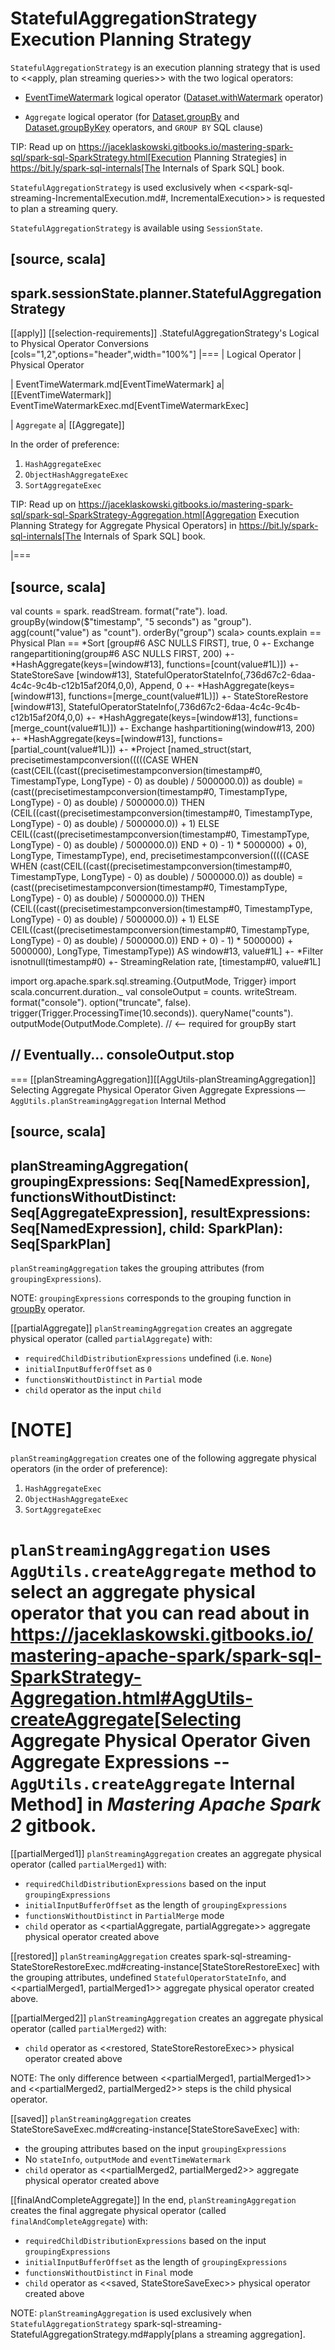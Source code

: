 # StatefulAggregationStrategy Execution Planning Strategy

`StatefulAggregationStrategy` is an execution planning strategy that is used to <<apply, plan streaming queries>> with the two logical operators:

* [EventTimeWatermark](EventTimeWatermark.md) logical operator ([Dataset.withWatermark](operators/withWatermark.md) operator)

* `Aggregate` logical operator (for [Dataset.groupBy](operators/groupBy.md) and [Dataset.groupByKey](operators/groupByKey.md) operators, and `GROUP BY` SQL clause)

TIP: Read up on https://jaceklaskowski.gitbooks.io/mastering-spark-sql/spark-sql-SparkStrategy.html[Execution Planning Strategies] in https://bit.ly/spark-sql-internals[The Internals of Spark SQL] book.

`StatefulAggregationStrategy` is used exclusively when <<spark-sql-streaming-IncrementalExecution.md#, IncrementalExecution>> is requested to plan a streaming query.

`StatefulAggregationStrategy` is available using `SessionState`.

[source, scala]
----
spark.sessionState.planner.StatefulAggregationStrategy
----

[[apply]]
[[selection-requirements]]
.StatefulAggregationStrategy's Logical to Physical Operator Conversions
[cols="1,2",options="header",width="100%"]
|===
| Logical Operator
| Physical Operator

| EventTimeWatermark.md[EventTimeWatermark]
a| [[EventTimeWatermark]] EventTimeWatermarkExec.md[EventTimeWatermarkExec]

| `Aggregate`
a| [[Aggregate]]

In the order of preference:

1. `HashAggregateExec`
1. `ObjectHashAggregateExec`
1. `SortAggregateExec`

TIP: Read up on https://jaceklaskowski.gitbooks.io/mastering-spark-sql/spark-sql-SparkStrategy-Aggregation.html[Aggregation Execution Planning Strategy for Aggregate Physical Operators] in https://bit.ly/spark-sql-internals[The Internals of Spark SQL] book.

|===

[source, scala]
----
val counts = spark.
  readStream.
  format("rate").
  load.
  groupBy(window($"timestamp", "5 seconds") as "group").
  agg(count("value") as "count").
  orderBy("group")
scala> counts.explain
== Physical Plan ==
*Sort [group#6 ASC NULLS FIRST], true, 0
+- Exchange rangepartitioning(group#6 ASC NULLS FIRST, 200)
   +- *HashAggregate(keys=[window#13], functions=[count(value#1L)])
      +- StateStoreSave [window#13], StatefulOperatorStateInfo(<unknown>,736d67c2-6daa-4c4c-9c4b-c12b15af20f4,0,0), Append, 0
         +- *HashAggregate(keys=[window#13], functions=[merge_count(value#1L)])
            +- StateStoreRestore [window#13], StatefulOperatorStateInfo(<unknown>,736d67c2-6daa-4c4c-9c4b-c12b15af20f4,0,0)
               +- *HashAggregate(keys=[window#13], functions=[merge_count(value#1L)])
                  +- Exchange hashpartitioning(window#13, 200)
                     +- *HashAggregate(keys=[window#13], functions=[partial_count(value#1L)])
                        +- *Project [named_struct(start, precisetimestampconversion(((((CASE WHEN (cast(CEIL((cast((precisetimestampconversion(timestamp#0, TimestampType, LongType) - 0) as double) / 5000000.0)) as double) = (cast((precisetimestampconversion(timestamp#0, TimestampType, LongType) - 0) as double) / 5000000.0)) THEN (CEIL((cast((precisetimestampconversion(timestamp#0, TimestampType, LongType) - 0) as double) / 5000000.0)) + 1) ELSE CEIL((cast((precisetimestampconversion(timestamp#0, TimestampType, LongType) - 0) as double) / 5000000.0)) END + 0) - 1) * 5000000) + 0), LongType, TimestampType), end, precisetimestampconversion(((((CASE WHEN (cast(CEIL((cast((precisetimestampconversion(timestamp#0, TimestampType, LongType) - 0) as double) / 5000000.0)) as double) = (cast((precisetimestampconversion(timestamp#0, TimestampType, LongType) - 0) as double) / 5000000.0)) THEN (CEIL((cast((precisetimestampconversion(timestamp#0, TimestampType, LongType) - 0) as double) / 5000000.0)) + 1) ELSE CEIL((cast((precisetimestampconversion(timestamp#0, TimestampType, LongType) - 0) as double) / 5000000.0)) END + 0) - 1) * 5000000) + 5000000), LongType, TimestampType)) AS window#13, value#1L]
                           +- *Filter isnotnull(timestamp#0)
                              +- StreamingRelation rate, [timestamp#0, value#1L]

import org.apache.spark.sql.streaming.{OutputMode, Trigger}
import scala.concurrent.duration._
val consoleOutput = counts.
  writeStream.
  format("console").
  option("truncate", false).
  trigger(Trigger.ProcessingTime(10.seconds)).
  queryName("counts").
  outputMode(OutputMode.Complete).  // <-- required for groupBy
  start

// Eventually...
consoleOutput.stop
----

=== [[planStreamingAggregation]][[AggUtils-planStreamingAggregation]] Selecting Aggregate Physical Operator Given Aggregate Expressions — `AggUtils.planStreamingAggregation` Internal Method

[source, scala]
----
planStreamingAggregation(
  groupingExpressions: Seq[NamedExpression],
  functionsWithoutDistinct: Seq[AggregateExpression],
  resultExpressions: Seq[NamedExpression],
  child: SparkPlan): Seq[SparkPlan]
----

`planStreamingAggregation` takes the grouping attributes (from `groupingExpressions`).

NOTE: `groupingExpressions` corresponds to the grouping function in [groupBy](operators/groupBy.md) operator.

[[partialAggregate]]
`planStreamingAggregation` creates an aggregate physical operator (called `partialAggregate`) with:

* `requiredChildDistributionExpressions` undefined (i.e. `None`)
* `initialInputBufferOffset` as `0`
* `functionsWithoutDistinct` in `Partial` mode
* `child` operator as the input `child`

[NOTE]
====
`planStreamingAggregation` creates one of the following aggregate physical operators (in the order of preference):

1. `HashAggregateExec`
1. `ObjectHashAggregateExec`
1. `SortAggregateExec`

`planStreamingAggregation` uses `AggUtils.createAggregate` method to select an aggregate physical operator that you can read about in https://jaceklaskowski.gitbooks.io/mastering-apache-spark/spark-sql-SparkStrategy-Aggregation.html#AggUtils-createAggregate[Selecting Aggregate Physical Operator Given Aggregate Expressions -- `AggUtils.createAggregate` Internal Method] in *Mastering Apache Spark 2* gitbook.
====

[[partialMerged1]]
`planStreamingAggregation` creates an aggregate physical operator (called `partialMerged1`) with:

* `requiredChildDistributionExpressions` based on the input `groupingExpressions`
* `initialInputBufferOffset` as the length of `groupingExpressions`
* `functionsWithoutDistinct` in `PartialMerge` mode
* `child` operator as <<partialAggregate, partialAggregate>> aggregate physical operator created above

[[restored]]
`planStreamingAggregation` creates spark-sql-streaming-StateStoreRestoreExec.md#creating-instance[StateStoreRestoreExec] with the grouping attributes, undefined `StatefulOperatorStateInfo`, and <<partialMerged1, partialMerged1>> aggregate physical operator created above.

[[partialMerged2]]
`planStreamingAggregation` creates an aggregate physical operator (called `partialMerged2`) with:

* `child` operator as <<restored, StateStoreRestoreExec>> physical operator created above

NOTE: The only difference between <<partialMerged1, partialMerged1>> and <<partialMerged2, partialMerged2>> steps is the child physical operator.

[[saved]]
`planStreamingAggregation` creates StateStoreSaveExec.md#creating-instance[StateStoreSaveExec] with:

* the grouping attributes based on the input `groupingExpressions`
* No `stateInfo`, `outputMode` and `eventTimeWatermark`
* `child` operator as <<partialMerged2, partialMerged2>> aggregate physical operator created above

[[finalAndCompleteAggregate]]
In the end, `planStreamingAggregation` creates the final aggregate physical operator (called `finalAndCompleteAggregate`) with:

* `requiredChildDistributionExpressions` based on the input `groupingExpressions`
* `initialInputBufferOffset` as the length of `groupingExpressions`
* `functionsWithoutDistinct` in `Final` mode
* `child` operator as <<saved, StateStoreSaveExec>> physical operator created above

NOTE: `planStreamingAggregation` is used exclusively when `StatefulAggregationStrategy` spark-sql-streaming-StatefulAggregationStrategy.md#apply[plans a streaming aggregation].
